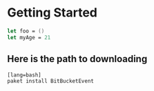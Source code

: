 # Getting Started

```fsharp
let foo = ()
let myAge = 21
```

## Here is the path to downloading 

    [lang=bash]
    paket install BitBucketEvent


